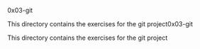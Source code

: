 0x03-git

This directory contains the exercises for the git project0x03-git

This directory contains the exercises for the git project
